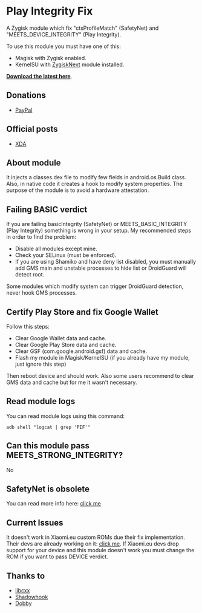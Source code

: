 # Play Integrity Fix
A Zygisk module which fix "ctsProfileMatch" (SafetyNet) and "MEETS_DEVICE_INTEGRITY" (Play Integrity).

To use this module you must have one of this:
- Magisk with Zygisk enabled.
- KernelSU with [ZygiskNext](https://github.com/Dr-TSNG/ZygiskNext) module installed.

[**Download the latest here**](https://github.com/chiteroman/PlayIntegrityFix/releases/latest).

## Donations
- [PayPal](https://paypal.me/chiteroman)

## Official posts
- [XDA](https://xdaforums.com/t/module-play-integrity-fix-safetynet-fix.4607985/)

## About module
It injects a classes.dex file to modify few fields in android.os.Build class. Also, in native code it creates a hook to modify system properties.
The purpose of the module is to avoid a hardware attestation.

## Failing BASIC verdict
If you are failing basicIntegrity (SafetyNet) or MEETS_BASIC_INTEGRITY (Play Integrity) something is wrong in your setup. My recommended steps in order to find the problem:
- Disable all modules except mine.
- Check your SELinux (must be enforced).
- If you are using Shamiko and have deny list disabled, you must manually add GMS main and unstable processes to hide list or DroidGuard will detect root.

Some modules which modify system can trigger DroidGuard detection, never hook GMS processes.

## Certify Play Store and fix Google Wallet
Follow this steps:
- Clear Google Wallet data and cache.
- Clear Google Play Store data and cache.
- Clear GSF (com.google.android.gsf) data and cache.
- Flash my module in Magisk/KernelSU (if you already have my module, just ignore this step)

Then reboot device and should work. Also some users recommend to clear GMS data and cache but for me it wasn't necessary.

## Read module logs
You can read module logs using this command:
```
adb shell "logcat | grep 'PIF'"
```

## Can this module pass MEETS_STRONG_INTEGRITY?
No

## SafetyNet is obsolete
You can read more info here: [click me](https://xdaforums.com/t/info-play-integrity-api-replacement-for-safetynet.4479337/)

## Current Issues
It doesn't work in Xiaomi.eu custom ROMs due their fix implementation.
Their devs are already working on it: [click me](https://xiaomi.eu/community/threads/google-wallet-stopped-working-device-doesnt-meet-security-requirements.70444/post-704331).
If Xiaomi.eu devs drop support for your device and this module doesn't work you must change the ROM if you want to pass DEVICE verdict.

## Thanks to
- [libcxx](https://github.com/topjohnwu/libcxx)
- [Shadowhook](https://github.com/bytedance/android-inline-hook)
- [Dobby](https://github.com/jmpews/Dobby)
